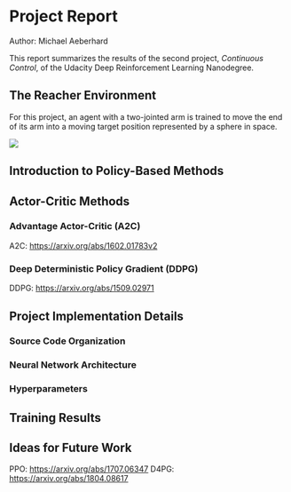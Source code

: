 # Project Report

Author: Michael Aeberhard

This report summarizes the results of the second project, _Continuous Control_, of the Udacity Deep Reinforcement
Learning Nanodegree.

## The Reacher Environment

For this project, an agent with a two-jointed arm is trained to move the end of its arm into a moving target position
represented by a sphere in space. 

![](https://video.udacity-data.com/topher/2018/June/5b1ea778_reacher/reacher.gif)

## Introduction to Policy-Based Methods

## Actor-Critic Methods

### Advantage Actor-Critic (A2C)

A2C: https://arxiv.org/abs/1602.01783v2

### Deep Deterministic Policy Gradient (DDPG)

DDPG: https://arxiv.org/abs/1509.02971

## Project Implementation Details

### Source Code Organization

### Neural Network Architecture

### Hyperparameters

## Training Results

## Ideas for Future Work

PPO: https://arxiv.org/abs/1707.06347
D4PG: https://arxiv.org/abs/1804.08617